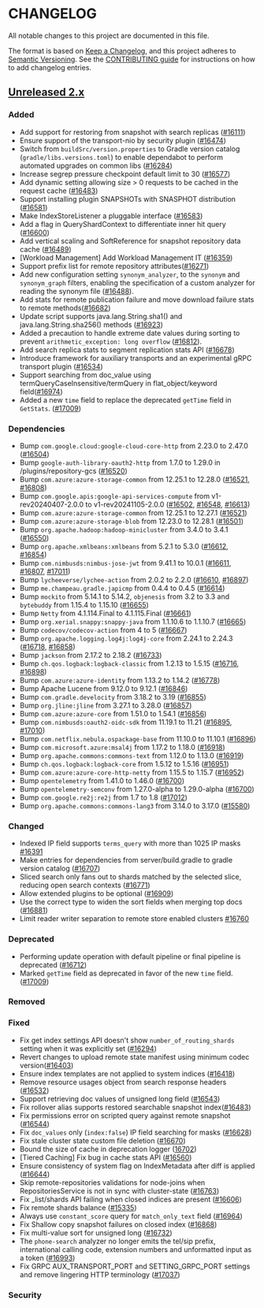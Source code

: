# CHANGELOG
All notable changes to this project are documented in this file.

The format is based on [Keep a Changelog](https://keepachangelog.com/en/1.0.0/), and this project adheres to [Semantic Versioning](https://semver.org/spec/v2.0.0.html). See the [CONTRIBUTING guide](./CONTRIBUTING.md#Changelog) for instructions on how to add changelog entries.

## [Unreleased 2.x]
### Added
- Add support for restoring from snapshot with search replicas ([#16111](https://github.com/opensearch-project/OpenSearch/pull/16111))
- Ensure support of the transport-nio by security plugin ([#16474](https://github.com/opensearch-project/OpenSearch/pull/16474))
- Switch from `buildSrc/version.properties` to Gradle version catalog (`gradle/libs.versions.toml`) to enable dependabot to perform automated upgrades on common libs ([#16284](https://github.com/opensearch-project/OpenSearch/pull/16284))
- Increase segrep pressure checkpoint default limit to 30 ([#16577](https://github.com/opensearch-project/OpenSearch/pull/16577/files))
- Add dynamic setting allowing size > 0 requests to be cached in the request cache ([#16483](https://github.com/opensearch-project/OpenSearch/pull/16483))
- Support installing plugin SNAPSHOTs with SNASPHOT distribution ([#16581](https://github.com/opensearch-project/OpenSearch/pull/16581))
- Make IndexStoreListener a pluggable interface ([#16583](https://github.com/opensearch-project/OpenSearch/pull/16583))
- Add a flag in QueryShardContext to differentiate inner hit query ([#16600](https://github.com/opensearch-project/OpenSearch/pull/16600))
- Add vertical scaling and SoftReference for snapshot repository data cache ([#16489](https://github.com/opensearch-project/OpenSearch/pull/16489))
- [Workload Management] Add Workload Management IT ([#16359](https://github.com/opensearch-project/OpenSearch/pull/16359))
- Support prefix list for remote repository attributes([#16271](https://github.com/opensearch-project/OpenSearch/pull/16271))
- Add new configuration setting `synonym_analyzer`, to the `synonym` and `synonym_graph` filters, enabling the specification of a custom analyzer for reading the synonym file ([#16488](https://github.com/opensearch-project/OpenSearch/pull/16488)).
- Add stats for remote publication failure and move download failure stats to remote methods([#16682](https://github.com/opensearch-project/OpenSearch/pull/16682/))
- Update script supports java.lang.String.sha1() and java.lang.String.sha256() methods ([#16923](https://github.com/opensearch-project/OpenSearch/pull/16923))
- Added a precaution to handle extreme date values during sorting to prevent `arithmetic_exception: long overflow` ([#16812](https://github.com/opensearch-project/OpenSearch/pull/16812)).
- Add search replica stats to segment replication stats API ([#16678](https://github.com/opensearch-project/OpenSearch/pull/16678))
- Introduce framework for auxiliary transports and an experimental gRPC transport plugin ([#16534](https://github.com/opensearch-project/OpenSearch/pull/16534))
- Support searching from doc_value using termQueryCaseInsensitive/termQuery in flat_object/keyword field([#16974](https://github.com/opensearch-project/OpenSearch/pull/16974/))
- Added a new `time` field to replace the deprecated `getTime` field in `GetStats`. ([#17009](https://github.com/opensearch-project/OpenSearch/pull/17009))

### Dependencies
- Bump `com.google.cloud:google-cloud-core-http` from 2.23.0 to 2.47.0 ([#16504](https://github.com/opensearch-project/OpenSearch/pull/16504))
- Bump `google-auth-library-oauth2-http` from 1.7.0 to 1.29.0 in /plugins/repository-gcs ([#16520](https://github.com/opensearch-project/OpenSearch/pull/16520))
- Bump `com.azure:azure-storage-common` from 12.25.1 to 12.28.0 ([#16521](https://github.com/opensearch-project/OpenSearch/pull/16521), [#16808](https://github.com/opensearch-project/OpenSearch/pull/16808))
- Bump `com.google.apis:google-api-services-compute` from v1-rev20240407-2.0.0 to v1-rev20241105-2.0.0 ([#16502](https://github.com/opensearch-project/OpenSearch/pull/16502), [#16548](https://github.com/opensearch-project/OpenSearch/pull/16548), [#16613](https://github.com/opensearch-project/OpenSearch/pull/16613))
- Bump `com.azure:azure-storage-common` from 12.25.1 to 12.27.1 ([#16521](https://github.com/opensearch-project/OpenSearch/pull/16521))
- Bump `com.azure:azure-storage-blob` from 12.23.0 to 12.28.1 ([#16501](https://github.com/opensearch-project/OpenSearch/pull/16501))
- Bump `org.apache.hadoop:hadoop-minicluster` from 3.4.0 to 3.4.1 ([#16550](https://github.com/opensearch-project/OpenSearch/pull/16550))
- Bump `org.apache.xmlbeans:xmlbeans` from 5.2.1 to 5.3.0 ([#16612](https://github.com/opensearch-project/OpenSearch/pull/16612), [#16854](https://github.com/opensearch-project/OpenSearch/pull/16854))
- Bump `com.nimbusds:nimbus-jose-jwt` from 9.41.1 to 10.0.1 ([#16611](https://github.com/opensearch-project/OpenSearch/pull/16611), [#16807](https://github.com/opensearch-project/OpenSearch/pull/16807), [#17011](https://github.com/opensearch-project/OpenSearch/pull/17011))
- Bump `lycheeverse/lychee-action` from 2.0.2 to 2.2.0 ([#16610](https://github.com/opensearch-project/OpenSearch/pull/16610), [#16897](https://github.com/opensearch-project/OpenSearch/pull/16897))
- Bump `me.champeau.gradle.japicmp` from 0.4.4 to 0.4.5 ([#16614](https://github.com/opensearch-project/OpenSearch/pull/16614))
- Bump `mockito` from 5.14.1 to 5.14.2, `objenesis` from 3.2 to 3.3 and `bytebuddy` from 1.15.4 to 1.15.10 ([#16655](https://github.com/opensearch-project/OpenSearch/pull/16655))
- Bump `Netty` from 4.1.114.Final to 4.1.115.Final ([#16661](https://github.com/opensearch-project/OpenSearch/pull/16661))
- Bump `org.xerial.snappy:snappy-java` from 1.1.10.6 to 1.1.10.7 ([#16665](https://github.com/opensearch-project/OpenSearch/pull/16665))
- Bump `codecov/codecov-action` from 4 to 5 ([#16667](https://github.com/opensearch-project/OpenSearch/pull/16667))
- Bump `org.apache.logging.log4j:log4j-core` from 2.24.1 to 2.24.3 ([#16718](https://github.com/opensearch-project/OpenSearch/pull/16718), [#16858](https://github.com/opensearch-project/OpenSearch/pull/16858))
- Bump `jackson` from 2.17.2 to 2.18.2 ([#16733](https://github.com/opensearch-project/OpenSearch/pull/16733))
- Bump `ch.qos.logback:logback-classic` from 1.2.13 to 1.5.15 ([#16716](https://github.com/opensearch-project/OpenSearch/pull/16716), [#16898](https://github.com/opensearch-project/OpenSearch/pull/16898))
- Bump `com.azure:azure-identity` from 1.13.2 to 1.14.2 ([#16778](https://github.com/opensearch-project/OpenSearch/pull/16778))
- Bump Apache Lucene from 9.12.0 to 9.12.1 ([#16846](https://github.com/opensearch-project/OpenSearch/pull/16846))
- Bump `com.gradle.develocity` from 3.18.2 to 3.19 ([#16855](https://github.com/opensearch-project/OpenSearch/pull/16855))
- Bump `org.jline:jline` from 3.27.1 to 3.28.0 ([#16857](https://github.com/opensearch-project/OpenSearch/pull/16857))
- Bump `com.azure:azure-core` from 1.51.0 to 1.54.1 ([#16856](https://github.com/opensearch-project/OpenSearch/pull/16856))
- Bump `com.nimbusds:oauth2-oidc-sdk` from 11.19.1 to 11.21 ([#16895](https://github.com/opensearch-project/OpenSearch/pull/16895), [#17010](https://github.com/opensearch-project/OpenSearch/pull/17010))
- Bump `com.netflix.nebula.ospackage-base` from 11.10.0 to 11.10.1 ([#16896](https://github.com/opensearch-project/OpenSearch/pull/16896))
- Bump `com.microsoft.azure:msal4j` from 1.17.2 to 1.18.0 ([#16918](https://github.com/opensearch-project/OpenSearch/pull/16918))
- Bump `org.apache.commons:commons-text` from 1.12.0 to 1.13.0 ([#16919](https://github.com/opensearch-project/OpenSearch/pull/16919))
- Bump `ch.qos.logback:logback-core` from 1.5.12 to 1.5.16 ([#16951](https://github.com/opensearch-project/OpenSearch/pull/16951))
- Bump `com.azure:azure-core-http-netty` from 1.15.5 to 1.15.7 ([#16952](https://github.com/opensearch-project/OpenSearch/pull/16952))
- Bump `opentelemetry` from 1.41.0 to 1.46.0 ([#16700](https://github.com/opensearch-project/OpenSearch/pull/16700))
- Bump `opentelemetry-semconv` from 1.27.0-alpha to 1.29.0-alpha ([#16700](https://github.com/opensearch-project/OpenSearch/pull/16700))
- Bump `com.google.re2j:re2j` from 1.7 to 1.8 ([#17012](https://github.com/opensearch-project/OpenSearch/pull/17012))
- Bump `org.apache.commons:commons-lang3` from 3.14.0 to 3.17.0 ([#15580](https://github.com/opensearch-project/OpenSearch/pull/15580))

### Changed
- Indexed IP field supports `terms_query` with more than 1025 IP masks [#16391](https://github.com/opensearch-project/OpenSearch/pull/16391)
- Make entries for dependencies from server/build.gradle to gradle version catalog ([#16707](https://github.com/opensearch-project/OpenSearch/pull/16707))
- Sliced search only fans out to shards matched by the selected slice, reducing open search contexts ([#16771](https://github.com/opensearch-project/OpenSearch/pull/16771))
- Allow extended plugins to be optional ([#16909](https://github.com/opensearch-project/OpenSearch/pull/16909))
- Use the correct type to widen the sort fields when merging top docs ([#16881](https://github.com/opensearch-project/OpenSearch/pull/16881))
- Limit reader writer separation to remote store enabled clusters [#16760](https://github.com/opensearch-project/OpenSearch/pull/16760)

### Deprecated
- Performing update operation with default pipeline or final pipeline is deprecated ([#16712](https://github.com/opensearch-project/OpenSearch/pull/16712))
- Marked `getTime` field as deprecated in favor of the new `time` field. ([#17009](https://github.com/opensearch-project/OpenSearch/pull/17009))

### Removed

### Fixed
- Fix get index settings API doesn't show `number_of_routing_shards` setting when it was explicitly set ([#16294](https://github.com/opensearch-project/OpenSearch/pull/16294))
- Revert changes to upload remote state manifest using minimum codec version([#16403](https://github.com/opensearch-project/OpenSearch/pull/16403))
- Ensure index templates are not applied to system indices ([#16418](https://github.com/opensearch-project/OpenSearch/pull/16418))
- Remove resource usages object from search response headers ([#16532](https://github.com/opensearch-project/OpenSearch/pull/16532))
- Support retrieving doc values of unsigned long field ([#16543](https://github.com/opensearch-project/OpenSearch/pull/16543))
- Fix rollover alias supports restored searchable snapshot index([#16483](https://github.com/opensearch-project/OpenSearch/pull/16483))
- Fix permissions error on scripted query against remote snapshot ([#16544](https://github.com/opensearch-project/OpenSearch/pull/16544))
- Fix `doc_values` only (`index:false`) IP field searching for masks ([#16628](https://github.com/opensearch-project/OpenSearch/pull/16628))
- Fix stale cluster state custom file deletion ([#16670](https://github.com/opensearch-project/OpenSearch/pull/16670))
- Bound the size of cache in deprecation logger ([16702](https://github.com/opensearch-project/OpenSearch/issues/16702))
- [Tiered Caching] Fix bug in cache stats API ([#16560](https://github.com/opensearch-project/OpenSearch/pull/16560))
- Ensure consistency of system flag on IndexMetadata after diff is applied ([#16644](https://github.com/opensearch-project/OpenSearch/pull/16644))
- Skip remote-repositories validations for node-joins when RepositoriesService is not in sync with cluster-state ([#16763](https://github.com/opensearch-project/OpenSearch/pull/16763))
- Fix _list/shards API failing when closed indices are present ([#16606](https://github.com/opensearch-project/OpenSearch/pull/16606))
- Fix remote shards balance ([#15335](https://github.com/opensearch-project/OpenSearch/pull/15335))
- Always use `constant_score` query for `match_only_text` field ([#16964](https://github.com/opensearch-project/OpenSearch/pull/16964))
- Fix Shallow copy snapshot failures on closed index ([#16868](https://github.com/opensearch-project/OpenSearch/pull/16868))
- Fix multi-value sort for unsigned long ([#16732](https://github.com/opensearch-project/OpenSearch/pull/16732))
- The `phone-search` analyzer no longer emits the tel/sip prefix, international calling code, extension numbers and unformatted input as a token ([#16993](https://github.com/opensearch-project/OpenSearch/pull/16993))
- Fix GRPC AUX_TRANSPORT_PORT and SETTING_GRPC_PORT settings and remove lingering HTTP terminology ([#17037](https://github.com/opensearch-project/OpenSearch/pull/17037))

### Security

[Unreleased 2.x]: https://github.com/opensearch-project/OpenSearch/compare/2.18...2.x

